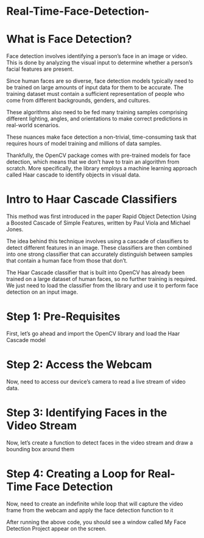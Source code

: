 # Real-Time-Face-Detection-
# What is Face Detection?
Face detection involves identifying a person’s face in an image or video. This is done by analyzing the visual input to determine whether a person’s facial features are present.

Since human faces are so diverse, face detection models typically need to be trained on large amounts of input data for them to be accurate. The training dataset must contain a sufficient representation of people who come from different backgrounds, genders, and cultures.

These algorithms also need to be fed many training samples comprising different lighting, angles, and orientations to make correct predictions in real-world scenarios.

These nuances make face detection a non-trivial, time-consuming task that requires hours of model training and millions of data samples.

Thankfully, the OpenCV package comes with pre-trained models for face detection, which means that we don’t have to train an algorithm from scratch. More specifically, the library employs a machine learning approach called Haar cascade to identify objects in visual data. 

# Intro to Haar Cascade Classifiers
This method was first introduced in the paper Rapid Object Detection Using a Boosted Cascade of Simple Features, written by Paul Viola and Michael Jones.

The idea behind this technique involves using a cascade of classifiers to detect different features in an image. These classifiers are then combined into one strong classifier that can accurately distinguish between samples that contain a human face from those that don’t.

The Haar Cascade classifier that is built into OpenCV has already been trained on a large dataset of human faces, so no further training is required. We just need to load the classifier from the library and use it to perform face detection on an input image.

# Step 1: Pre-Requisites
First, let’s go ahead and import the OpenCV library and load the Haar Cascade model

# Step 2: Access the Webcam
Now, need to access our device’s camera to read a live stream of video data.

# Step 3: Identifying Faces in the Video Stream
Now, let’s create a function to detect faces in the video stream and draw a bounding box around them

# Step 4: Creating a Loop for Real-Time Face Detection
Now, need to create an indefinite while loop that will capture the video frame from the webcam and apply the face detection function to it

After running the above code, you should see a window called My Face Detection Project appear on the screen.
